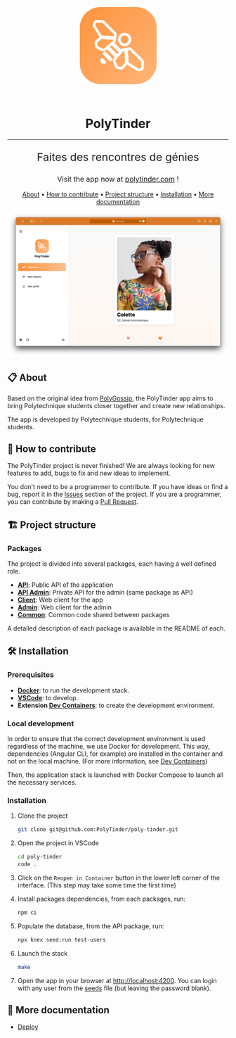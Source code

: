 <p align="center">
    <img src="./assets/logo.svg" width="175">
</p>

<br>

<h1 style="border: none;" align="center">PolyTinder</h1>

<hr>

<p style="font-size: 1.75em; text-align: center; display: block;">Faites des rencontres de génies</p>

<p style="text-align: center; font-size: 1.15em;">Visit the app now at <a href="https://polytinder.com">polytinder.com</a> !</p>

<p style="text-align: center;">
    <a href="#📋-about">About</a>
    <span>•</span>
    <a href="#💪-how-to-contribute">How to contribute</a>
    <span>•</span>
    <a href="#🏗️-project-structure">Project structure</a>
    <span>•</span>
    <a href="#🛠-installation">Installation</a>
    <span>•</span>
    <a href="#📄-more-documentation">More documentation</a>
</p>

![PolyTinder](./assets/preview.png)

## 📋 About

Based on the original idea from [PolyGossip](https://www.instagram.com/poly_gossip/), the PolyTinder app aims to bring Polytechnique students closer together and create new relationships.

The app is developed by Polytechnique students, for Polytechnique students.

## 💪 How to contribute

The PolyTinder project is never finished! We are always looking for new features to add, bugs to fix and new ideas to implement.

You don't need to be a programmer to contribute. If you have ideas or find a bug, report it in the [Issues]() section of the project. If you are a programmer, you can contribute by making a [Pull Request]().

## 🏗️ Project structure

### Packages

The project is divided into several packages, each having a well defined role.

- **[API](./packages/api)**: Public API of the application
- **[API Admin](./packages/api)**: Private API for the admin (same package as API)
- **[Client](./packages/client)**: Web client for the app
- **[Admin](./packages/admin)**: Web client for the admin
- **[Common](./packages/common)**: Common code shared between packages

A detailed description of each package is available in the README of each.

## 🛠 Installation

### Prerequisites

- **[Docker](https://www.docker.com/)**: to run the development stack.
- **[VSCode](https://code.visualstudio.com/)**: to develop.
- **Extension [Dev Containers](https://marketplace.visualstudio.com/items?itemName=ms-vscode-remote.remote-containers)**: to create the development environment.

### Local development

In order to ensure that the correct development environment is used regardless of the machine, we use Docker for development. This way, dependencies (Angular CLI, for example) are installed in the container and not on the local machine. (For more information, see [Dev Containers](https://code.visualstudio.com/docs/remote/containers))

Then, the application stack is launched with Docker Compose to launch all the necessary services.

### Installation

1. Clone the project

    ```bash
    git clone git@github.com:PolyTinder/poly-tinder.git
    ```

2. Open the project in VSCode

    ```bash
    cd poly-tinder
    code .
    ```

3. Click on the `Reopen in Container` button in the lower left corner of the interface. (This step may take some time the first time)

4. Install packages dependencies, from each packages, run:

    ```bash
    npm ci
    ```

4. Populate the database, from the API package, run:

    ```bash
    npx knex seed:run test-users
    ```

5. Launch the stack

    ```bash
    make
    ```

6. Open the app in your browser at [http://localhost:4200](http://localhost:4200). You can login with any user from the [seeds](./packages/api/seeds/test-users.js) file (but leaving the password blank).

## 📄 More documentation

- [Deploy](./docs/deploys.md)
